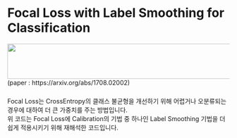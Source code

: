 # Focal Loss with Label Smoothing for Classification

<img src="https://user-images.githubusercontent.com/69945030/217552365-74f1f150-c712-4421-b529-a2d3fbeb1423.png" width="520" height="80">  
(paper : https://arxiv.org/abs/1708.02002)  

###
Focal Loss는 CrossEntropy의 클래스 불균형을 개선하기 위해 어렵거나 오분류되는 경우에 대하여 더 큰 가중치를 주는 방법입니다.  
위 코드는 Focal Loss에 Calibration의 기법 중 하나인 Label Smoothing 기법을 더 쉽게 적용시키기 위해 재해석한 코드입니다.
